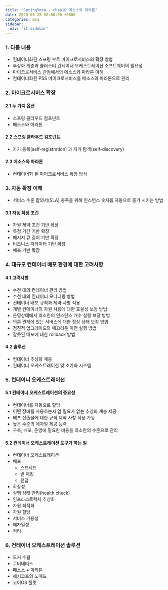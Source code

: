 ```yaml
---
title: "Spring5msa - chap10 메소스와 마라톤"
date: 2020-06-28 00:00:00 +0800
categories: msa
sidebar:
  nav: "it-sidebar"
---
```


### 1. 다룰 내용

- 컨테이너화된 스프링 부트 마이크로서비스의 확장 방법
- 추상화 계층과 클러스터 컨테이너 오케스트레이션 소프트웨어의 필요성
- 마이크로서비스 관점에서의 메소스와 마라톤 이해
- 컨테이너화된 PSS 마이크로서비스를 메소스와 마라톤으로 관리

### 2. 마이크로서비스 확장

#### 2.1 두 가지 옵션

- 스프링 클라우드 컴포넌트
- 메소스와 마라톤 

#### 2.2 스프링 클라우드 컴포넌트

- 자가 등록(self-registration) 과 자가 탐색(self-discovery)

#### 2.3 메소스와 마라톤

- 컨테이너화 된 마이크로서비스 확장 방식

### 3. 자동 확장 이해

- 서비스 수준 합의서(SLA) 충족을 위해 인스턴스 숫자를 자동으로 증가
시키는 방법

#### 3.1 자동 확장 조건

- 자원 제약 조건 기반 확장
- 특정 기간 기반 확장
- 메시지 큐 길이 기반 확장
- 비즈니스 파라미터 기반 확장
- 예측 기반 확장

### 4. 대규모 컨테이너 배포 환경에 대한 고려사항

#### 4.1 고려사항 

- 수천 대의 컨테이너 관리 방법
- 수천 대의 컨테이너 모니터링 방법
- 컨테이너 배포 규칙과 제약 사항 적용
- 개별 컨테이너의 자원 사용에 대한 효율성 보장 방법
- 운영상태에서 최소한의 인스턴스 개수 실행 보장 방법
- 의존 관계에 있는 서비스에 대한 정상 상태 보장 방법
- 점진적 업그레이드와 매끄러운 이전 실행 방법
- 잘못된 배포에 대한 rollback 방법

#### 4.2 솔루션

- 컨테이너 추상화 계층 
- 컨테이너 오케스트레이션 및 초기화 시스템

### 5. 컨테이너 오케스트레이션

#### 5.1 컨테이너 오케스트레이션의 중요성

- 컨테이너를 자동으로 할당
- 어떤 장비를 사용하는지 알 필요가 없는 추상화 계층 제공
- 배포 산출물에 대한 규칙,제약 사항 적용 가능
- 높은 수준의 애자일 제공 능력
- 구축, 배포, 운영에 필요한 비용을 최소한의 수준으로 관리

#### 5.2 컨테이너 오케스트레이션 도구가 하는 일

- 컨테이너 오케스트레이션
- 배포
  - 스프레드
  - 빈 패킹
  - 랜덤
- 확장성
- 실행 상태 관리(health check)
- 인프라스트럭처 추상화
- 자원 최적화
- 자원 할당
- 서비스 가용성
- 애자일성
- 격리

### 6. 컨테이너 오케스트레이션 솔루션

- 도커 수웜
- 쿠버네티스
- 메소스 + 마라톤
- 해시코프의 노매드
- 코어OS 플릿






